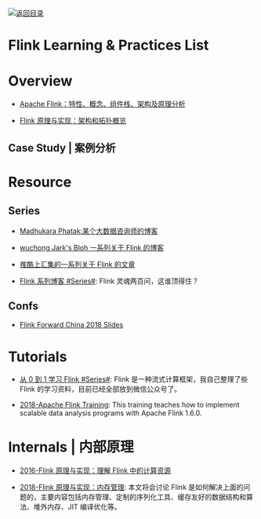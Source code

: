 [![返回目录](https://user-images.githubusercontent.com/5803001/38079637-ff0abcf0-3371-11e8-9b76-ad651620afc7.jpg)](https://github.com/wx-chevalier/Awesome-Lists)

# Flink Learning & Practices List

# Overview

- [Apache Flink：特性、概念、组件栈、架构及原理分析](http://shiyanjun.cn/archives/1508.html)

- [Flink 原理与实现：架构和拓扑概览](https://yq.aliyun.com/articles/57816?spm=5176.100240.searchblog.15.918ieV)

## Case Study | 案例分析

# Resource

## Series 

- [Madhukara Phatak:某个大数据咨询师的博客](http://blog.madhukaraphatak.com/)

- [wuchong Jark's Bloh 一系列关于 Flink 的博客](http://wuchong.me/archives/)

- [推酷上汇集的一系列关于 Flink 的文章](http://www.tuicool.com/search?t=1&kw=flink&lang=0)

- [Flink 系列博客 #Series#](https://mp.weixin.qq.com/s/ok-YwuVbwAVtJz7hUCiZxg): Flink 灵魂两百问，这谁顶得住？

## Confs

- [Flink Forward China 2018 Slides](https://github.com/flink-china/flink-forward-china-2018)

# Tutorials

- [从 0 到 1 学习 Flink #Series#](https://mp.weixin.qq.com/s/WrDwd1Ca1jMch6ERCpb_FA): Flink 是一种流式计算框架，我自己整理了些 Flink 的学习资料，目前已经全部放到微信公众号了。

- [2018-Apache Flink Training](https://training.da-platform.com/): This training teaches how to implement scalable data analysis programs with Apache Flink 1.6.0.

# Internals | 内部原理

- [2016-Flink 原理与实现：理解 Flink 中的计算资源](http://wuchong.me/blog/2016/05/09/flink-internals-understanding-execution-resources/)

- [2018-Flink 原理与实现：内存管理](https://yq.aliyun.com/articles/57815): 本文将会讨论 Flink 是如何解决上面的问题的，主要内容包括内存管理、定制的序列化工具、缓存友好的数据结构和算法、堆外内存、JIT 编译优化等。
